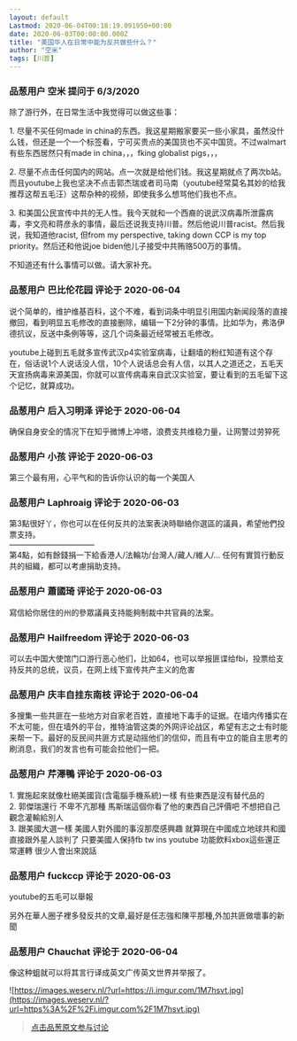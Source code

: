 ```yaml
---
layout: default
Lastmod: 2020-06-04T00:18:19.091950+00:00
date: 2020-06-03T00:00:00.000Z
title: "美国华人在日常中能为反共做些什么？"
author: "空米"
tags: [川普]
---
```



### 品葱用户 **空米** 提问于 6/3/2020
    
除了游行外，在日常生活中我觉得可以做这些事：  
  
1\. 尽量不买任何made in china的东西。我这星期搬家要买一些小家具，虽然没什么钱，但还是一个一个标签看，宁可买贵点的美国货也不买中国货。不过walmart有些东西居然只有made in china，，，fking globalist pigs，，，  
  
2\. 尽量不点击任何国内的网站。点一次就是给他们钱。我这星期就点了两次b站。而且youtube上我也坚决不点击郭杰瑞或者司马南（youtube经常莫名其妙的给我推荐这帮五毛汪）这帮杂种的视频，即使我多么想骂他们我也不点。  
  
3\. 和美国公民宣传中共的无人性。我今天就和一个西裔的说武汉病毒所泄露病毒，李文亮和蒋彦永的事情，最后还说我支持川普。然后他说川普racist。然后我说，我知道他racist, 但from my perspective, taking down CCP is my top priority。然后还和他说joe biden他儿子接受中共贿赂500万的事情。  
  
不知道还有什么事情可以做。请大家补充。
    
                

### 品葱用户 **巴比伦花园** 评论于 2020-06-04
        
说个简单的，维护维基百科，这个不难，看到词条中明显引用国内新闻段落的直接撤回，看到明显五毛修改的直接删除，编辑一下2分钟的事情。比如华为，弗洛伊德抗议，反送中条例等等，这几个词条最近经常被五毛修改。  
  
youtube上碰到五毛就多宣传武汉p4实验室病毒，让翻墙的粉红知道有这个存在，俗话说1个人说话没人信，10个人说话总会有人信，以其人之道还之，五毛天天宣扬病毒来源美国，你就可以宣传病毒来自武汉实验室，要让看到的五毛留下这个记忆，就算成功。
        
                

### 品葱用户 **后入习明泽** 评论于 2020-06-04
        
确保自身安全的情况下在知乎微博上冲塔，浪费支共维稳力量，让网警过劳猝死
        
                

### 品葱用户 **小孩** 评论于 2020-06-03
        
第三个最有用，心平气和的告诉你认识的每一个美国人
        
                

### 品葱用户 **Laphroaig** 评论于 2020-06-03
        
第3點很好丫，你也可以在任何反共的法案表決時聯絡你選區的議員，希望他們投票支持。  
———————————  
第4點，如有餘錢捐一下給香港人/法輪功/台灣人/藏人/維人/... 任何有實質行動反共的組織，都可以考慮捐助支持。
        
                

### 品葱用户 **蕭國琦** 评论于 2020-06-03
        
寫信給你居住的州的參眾議員支持能夠制裁中共官員的法案。
        
                

### 品葱用户 **Hailfreedom** 评论于 2020-06-03
        
可以去中国大使馆门口游行恶心他们，比如64，也可以举报匪谍给fbi，投票给支持反共的总统，议员，在网上线下宣传共产主义的危害
        
                

### 品葱用户 **庆丰自挂东南枝** 评论于 2020-06-04
        
多搜集一些共匪在一些地方对自家老百姓，直接地下毒手的证据。在墙内传播实在不太可能，但在墙外的平台，推特油管这类的外网评论战区，希望有志之士有时能来帮一下。最好的反民间共匪方式是动摇他们的信仰，而且有中立的能自主思考的刷消息，我们的发言也有可能会拉他们一把。
        
                

### 品葱用户 **芹澤鴨** 评论于 2020-06-03
        
1\. 實施起來就像杜絕美國貨(含電腦手機系統)一樣 有些東西是沒有替代品的  
2\. 郭傑瑞還行 不卑不亢那種 馬斯瑞這個你看了他的東西自己評價吧 不想把自己觀念灌輸給別人  
3\. 跟美國大選一樣 美國人對外國的事沒那麼感興趣 就算現在中國成立地球共和國直接跟外星人談判了 只要美國人保持fb tw ins youtube 功能飲料xbox這些還正常運轉 很少人會出來說話
        
                

### 品葱用户 **fuckccp** 评论于 2020-06-03
        
youtube的五毛可以舉報  
  
另外在華人圈子裡多發反共的文章,最好是任志強和陳平那種,外加共匪做壞事的新聞
        
                

### 品葱用户 **Chauchat** 评论于 2020-06-04
        
像这种蛆就可以将其言行译成英文广传英文世界并举报了。  
  
![https://images.weserv.nl/?url=https://i.imgur.com/1M7hsvt.jpg](https://images.weserv.nl/?url=https%3A%2F%2Fi.imgur.com%2F1M7hsvt.jpg)
        
                





> [点击品葱原文参与讨论](https://pincong.rocks/question/26643)

